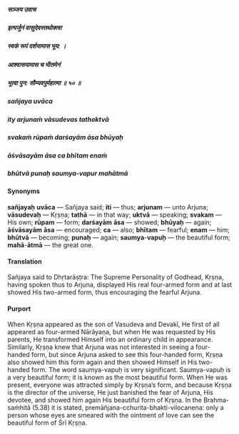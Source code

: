 ##### सञ्जय उवाच
##### इत्यर्जुनं वासुदेवस्तथोक्त्वा
##### स्वकं रूपं दर्शयामास भूय: ।
##### आश्वासयामास च भीतमेनं
##### भूत्वा पुन: सौम्यवपुर्महात्मा ॥ ५० ॥

##### sañjaya uvāca
##### ity arjunaṁ vāsudevas tathoktvā
##### svakaṁ rūpaṁ darśayām āsa bhūyaḥ
##### āśvāsayām āsa ca bhītam enaṁ
##### bhūtvā punaḥ saumya-vapur mahātmā

#### Synonyms

**sañjayaḥ** **uvāca** — Sañjaya said; **iti** — thus; **arjunam** — unto Arjuna; **vāsudevaḥ** — Kṛṣṇa; **tathā** — in that way; **uktvā** — speaking; **svakam** — His own; **rūpam** — form; **darśayām** **āsa** — showed; **bhūyaḥ** — again; **āśvāsayām** **āsa** — encouraged; **ca** — also; **bhītam** — fearful; **enam** — him; **bhūtvā** — becoming; **punaḥ** — again; **saumya**-**vapuḥ** — the beautiful form; **mahā**-**ātmā** — the great one.

#### Translation

Sañjaya said to Dhṛtarāṣṭra: The Supreme Personality of Godhead, Kṛṣṇa, having spoken thus to Arjuna, displayed His real four-armed form and at last showed His two-armed form, thus encouraging the fearful Arjuna.

#### Purport

When Kṛṣṇa appeared as the son of Vasudeva and Devakī, He first of all appeared as four-armed Nārāyaṇa, but when He was requested by His parents, He transformed Himself into an ordinary child in appearance. Similarly, Kṛṣṇa knew that Arjuna was not interested in seeing a four-handed form, but since Arjuna asked to see this four-handed form, Kṛṣṇa also showed him this form again and then showed Himself in His two-handed form. The word saumya-vapuḥ is very significant. Saumya-vapuḥ is a very beautiful form; it is known as the most beautiful form. When He was present, everyone was attracted simply by Kṛṣṇa’s form, and because Kṛṣṇa is the director of the universe, He just banished the fear of Arjuna, His devotee, and showed him again His beautiful form of Kṛṣṇa. In the Brahma-saṁhitā (5.38) it is stated, premāñjana-cchurita-bhakti-vilocanena: only a person whose eyes are smeared with the ointment of love can see the beautiful form of Śrī Kṛṣṇa.